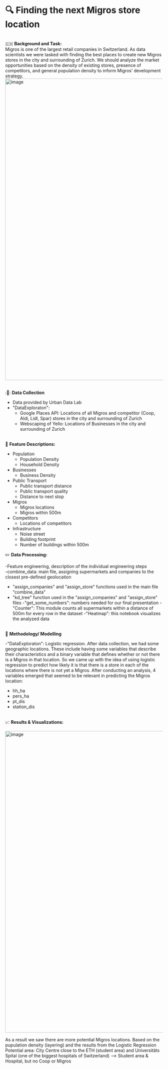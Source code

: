 # :mag: Finding the next Migros store location

<br/> :switzerland: **Background and Task:**
<br/> Migros is one of the largest retail companies in Switzerland.
As data scientists we were tasked with finding the best places to create new Migros stores in the city and surrounding of Zurich. We should analyze the market opportunities based on the density of existing stores, presence of competitors, and general population density to inform Migros’ development strategy.
<img width="960" alt="image" src="https://user-images.githubusercontent.com/89683936/134371145-117e1d09-e608-4113-8d4d-21e62c998ba2.png">

<br/> ::thought_balloon:: **Data Collection** 
- Data provided by Urban Data Lab
- "DataExploraton": 
  - Google Places API: Locations of all Migros and competitor (Coop, Aldi, Lidl, Spar) stores in the city and surrounding of Zurich 
  - Webscaping of Yello: Locations of Businesses in the city and surrounding of Zurich 


<br/> :page_with_curl: **Feature Descriptions:** 
- Population
  - Population Density
  - Household Density
- Businesses
  - Business Density
- Public Transport
  - Public transport distance
  - Public transport quality
  - Distance to next stop
- Migros
  - Migros locations
  - Migros within 500m
- Competitors 
  - Locations of competitors
- Infrastructure
  - Noise street
  - Building footprint
  - Number of buildings within 500m
  

:pencil2: **Data Processing:** 

-Feature engineering, description of the individual engineering steps  
-combine_data: main file, assigning supermarkets and companies to the closest pre-defined geolocation
  - "assign_companies" and "assign_store" functions used in the main file "combine_data"
  - "kd_tree" function used in the "assign_companies" and "assign_store" files
-"get_some_numbers": numbers needed for our final presentation
-"Counter": This module counts all supermarkets within a distance of 500m for every row in the dataset
-"Heatmap": this notebook visualizes the analyzed data

<br/> :abacus: **Methodology/ Modelling** 

-"DataExploraton": Logistic regression. After data collection, we had some geographic locations. These include having some variables that describe their characteristics and a binary variable that defines whether or not there is a Migros in that location. So we came up with the idea of using logistic regression to predict how likely it is that there is a store in each of the locations where there is not yet a Migros. After conducting an analysis, 4 variables emerged that seemed to be relevant in predicting the Migros location: 

- hh_ha
- pers_ha
- pt_dis
- station_dis

<br/> :chart_with_upwards_trend: **Results & Visualizations:** 

<img width="960" alt="image" src="https://user-images.githubusercontent.com/89683936/134368103-30a03458-5e6f-4097-83d8-b0a7b4261a95.png">


As a result we saw there are more potential Migros locations. Based on the pupulation density (layering) and the results from the Logistic Regression 
Potential area: City Centre close to the ETH (student area) and Universitäts Spital (one of the biggest hospitals of Switzerland) --> Student area & Hospital, but no Coop or Migros

